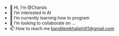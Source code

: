 - 👋 Hi, I’m @Charsls
- 👀 I’m interested in AI
- 🌱 I’m currently learning how to program
- 💞️ I’m looking to collaborate on ...
- 📫 How to reach me bandilemkhaliphi01@gmail.com

<!---
Charsls/Charsls is a ✨ special ✨ repository because its `README.md` (this file) appears on your GitHub profile.
You can click the Preview link to take a look at your changes.
--->
